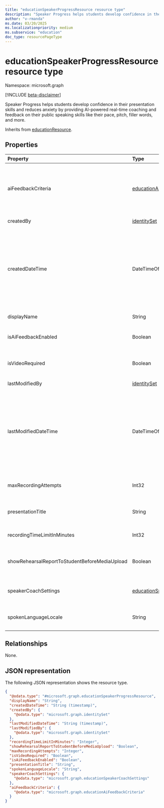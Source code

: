 ```yaml
---
title: "educationSpeakerProgressResource resource type"
description: "Speaker Progress helps students develop confidence in their presentation skills and reduces anxiety."
author: "v-rmanda"
ms.date: 03/20/2025
ms.localizationpriority: medium
ms.subservice: "education"
doc_type: resourcePageType
---
```


# educationSpeakerProgressResource resource type

Namespace: microsoft.graph

[!INCLUDE [beta-disclaimer](../../includes/beta-disclaimer.md)]

Speaker Progress helps students develop confidence in their presentation skills and reduces anxiety by providing AI-powered real-time coaching and feedback on their public speaking skills like their pace, pitch, filler words, and more. 

Inherits from [educationResource](../resources/educationresource.md).

## Properties
|Property|Type|Description|
|:---|:---|:---|
|aiFeedbackCriteria|[educationAiFeedbackCriteria](../resources/educationaifeedbackcriteria.md)|The feedback types that students should receive from AI feedback. This property should only be provided if isAiFeedbackEnabled is true. |
|createdBy|[identitySet](identityset.md)|The individual who created the resource.|
|createdDateTime|DateTimeOffset|Moment in time when the resource was created. The Timestamp type represents date and time information using ISO 8601 format and is always in UTC time. For example, midnight UTC on Jan 1, 2014 is 2014-01-01T00:00:00Z.|
|displayName|String|Display name of resource.|
|isAiFeedbackEnabled|Boolean|Indicates whether AI feedback is enabled for the student submissions.|
|isVideoRequired|Boolean|Indicates whether video is required for the student recording.|
|lastModifiedBy|[identitySet](identityset.md)|The last user to modify the resource.|
|lastModifiedDateTime|DateTimeOffset|Moment in time when the resource was last modified. The Timestamp type represents date and time information using ISO 8601 format and is always in UTC time. For example, midnight UTC on Jan 1, 2014 is 2014-01-01T00:00:00Z.|
|maxRecordingAttempts|Int32|The maximum number of recordings attempts the student has.|
|presentationTitle|String|The title of the speaker progress resource that students see.|
|recordingTimeLimitInMinutes|Int32|The time limit is in minutes for the student recording.|
|showRehearsalReportToStudentBeforeMediaUpload|Boolean|Allow students to view their rehearsal report before the assignment is graded.|
|speakerCoachSettings|[educationSpeakerCoachSettings](../resources/educationspeakercoachsettings.md)|The feedback types that students should receive from the Speaker Coach.|
|spokenLanguageLocale|String|The spoken language for the student recording. For example, en-US. |

## Relationships
None.

## JSON representation
The following JSON representation shows the resource type.
<!-- {
  "blockType": "resource",
  "@odata.type": "microsoft.graph.educationSpeakerProgressResource"
}
-->
``` json
{
  "@odata.type": "#microsoft.graph.educationSpeakerProgressResource",
  "displayName": "String",
  "createdDateTime": "String (timestamp)",
  "createdBy": {
    "@odata.type": "microsoft.graph.identitySet"
  },
  "lastModifiedDateTime": "String (timestamp)",
  "lastModifiedBy": {
    "@odata.type": "microsoft.graph.identitySet"
  },
  "recordingTimeLimitInMinutes": "Integer",
  "showRehearsalReportToStudentBeforeMediaUpload": "Boolean",
  "maxRecordingAttempts": "Integer",
  "isVideoRequired": "Boolean",
  "isAiFeedbackEnabled": "Boolean",
  "presentationTitle": "String",
  "spokenLanguageLocale": "String",
  "speakerCoachSettings": {
    "@odata.type": "microsoft.graph.educationSpeakerCoachSettings"
  },
  "aiFeedbackCriteria": {
    "@odata.type": "microsoft.graph.educationAiFeedbackCriteria"
  }
}
```

